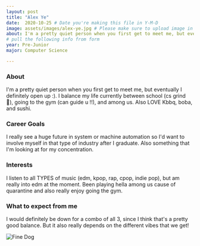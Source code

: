 ```yaml
---
layout: post
title: "Alex Ye"
date:  2020-10-25 # Date you're making this file in Y-M-D
image: assets/images/alex-ye.jpg # Please make sure to upload image in /assets/images/fname-lastname.ext format 
about: I'm a pretty quiet person when you first get to meet me, but eventually I definitely open up :). I balance my life currently between school (cs grind 🤯), going to the gym (can guide u !!), and among us. Also LOVE Kbbq, boba, and sushi.  # "Briefly describe yourself"
# pull the following info from form
year: Pre-Junior
major: Computer Science

---
```


### About

I'm a pretty quiet person when you first get to meet me, but eventually I definitely open up :). I balance my life currently between school (cs grind 🤯), going to the gym (can guide u !!), and among us. Also LOVE Kbbq, boba, and sushi. 

### Career Goals

I really see a huge future in system or machine automation so I'd want to involve myself in that type of industry after I graduate. Also something that I'm looking at for my concentration. 

### Interests

I listen to all TYPES of music (edm, kpop, rap, cpop, indie pop), but am really into edm at the moment. Been playing hella among us cause of quarantine and also really enjoy going the gym.

### What to expect from me

I would definitely be down for a combo of all 3, since I think that's a pretty good balance. But it also really depends on the different vibes that we get!

<div class="text-center my-5">
    <img src="{{ "assets/images/alex-ye.jpg" | absolute_url }}" alt="Fine Dog" class="rounded post-img" />
</div>